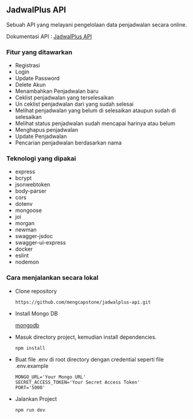 ## JadwalPlus API

Sebuah API yang melayani pengelolaan data penjadwalan secara online.

Dokumentasi API : [JadwalPlus API](https://api-jadwalplus-production.up.railway.app/)

### Fitur yang ditawarkan

* Registrasi
* Login
* Update Password
* Delete Akun
* Menambahkan Penjadwalan baru
* Ceklist penjadwalan yang terselesaikan
* Un ceklist penjadwalan dari yang sudah selesai
* Melihat penjadwalan yang belum di selesaikan ataupun sudah di selesaikan
* Melihat status penjadwalan sudah mencapai harinya atau belum
* Menghapus penjadwalan
* Update Penjadwalan
* Pencarian penjadwalan berdasarkan nama

### Teknologi yang dipakai

- express
- bcrypt
- jsonwebtoken
- body-parser
- cors
- dotenv
- mongoose
- joi
- morgan
- newman
- swagger-jsdoc
- swagger-ui-express
- docker
- eslint
- nodemon

### Cara menjalankan secara lokal

- Clone repository

  ```
  https://github.com/mengcapstone/jadwalplus-api.git
  ```
- Install Mongo DB

  [mongodb](https://www.mongodb.com/try/download/community)
- Masuk directory project, kemudian install dependencies.

  ```
  npm install
  ```
- Buat file .env di root directory dengan credential seperti file .env.example

  ```
  MONGO_URL='Your Mongo URL'
  SECRET_ACCESS_TOKEN='Your Secret Access Token'
  PORT='5000'
  ```
- Jalankan Project

  ```
  npm run dev
  ```
